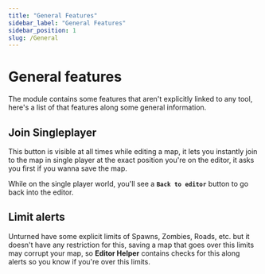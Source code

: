 ```yaml
---
title: "General Features"
sidebar_label: "General Features"
sidebar_position: 1
slug: /General
---
```


# General features

The module contains some features that aren't explicitly linked to any tool, here's a list of that features along some general information.

## Join Singleplayer

This button is visible at all times while editing a map, it lets you instantly join to the map in single player at the exact position you're on the editor, it asks you first if you wanna save the map.

While on the single player world, you'll see a **`Back to editor`** button to go back into the editor.

## Limit alerts

Unturned have some explicit limits of Spawns, Zombies, Roads, etc. but it doesn't have any restriction for this, saving a map that goes over this limits may corrupt your map, so **Editor Helper** contains checks for this along alerts so you know if you're over this limits.
